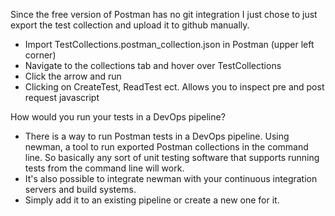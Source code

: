 Since the free version of Postman has no git integration I just chose to just export the test collection and upload it to github manually.

  - Import TestCollections.postman_collection.json in Postman (upper left corner)
  - Navigate to the collections tab and hover over TestCollections
  - Click the arrow and run
  - Clicking on CreateTest, ReadTest ect. Allows you to inspect pre and post request javascript

How would you run your tests in a DevOps pipeline?
  - There is a way to run Postman tests in a DevOps pipeline. Using newman, a tool to run exported Postman collections in the command line. So basically any sort of unit testing software that supports running tests from the command line will work.
  - It's also possible to integrate newman with your continuous integration servers and build systems.
  - Simply add it to an existing pipeline or create a new one for it.
